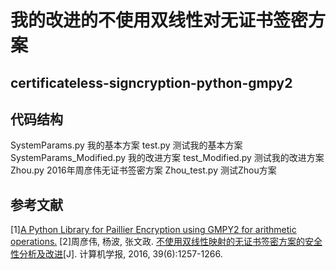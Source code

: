 # 我的改进的不使用双线性对无证书签密方案
## certificateless-signcryption-python-gmpy2
## 代码结构
SystemParams.py             我的基本方案
test.py                     测试我的基本方案
SystemParams_Modified.py    我的改进方案
test_Modified.py            测试我的改进方案
Zhou.py                     2016年周彦伟无证书签密方案
Zhou_test.py                测试Zhou方案
## 参考文献
\[1\][A Python Library for Paillier Encryption using GMPY2 for arithmetic operations.](https://github.com/mnassar/paillier-gmpy2)
\[2\]周彦伟, 杨波, 张文政. [不使用双线性映射的无证书签密方案的安全性分析及改进](http://cjc.ict.ac.cn/online/onlinepaper/zyw928-201665122524.pdf)\[J\]. 计算机学报, 2016, 39(6):1257-1266.
